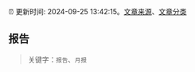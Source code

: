 :alarm_clock: 更新时间: 2024-09-25 13:42:15。[文章来源](/README.md)、[文章分类](/TAGS.md)

## 报告


> 关键字：`报告`、`月报`



